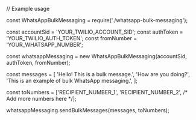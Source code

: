// Example usage

const WhatsAppBulkMessaging = require('./whatsapp-bulk-messaging');

const accountSid = 'YOUR_TWILIO_ACCOUNT_SID';
const authToken = 'YOUR_TWILIO_AUTH_TOKEN';
const fromNumber = 'YOUR_WHATSAPP_NUMBER';

const whatsappMessaging = new WhatsAppBulkMessaging(accountSid, authToken, fromNumber);

const messages = [
  'Hello! This is a bulk message.',
  'How are you doing?',
  'This is an example of bulk WhatsApp messaging.',
];

const toNumbers = ['RECIPIENT_NUMBER_1', 'RECIPIENT_NUMBER_2', /* Add more numbers here */];

whatsappMessaging.sendBulkMessages(messages, toNumbers);
